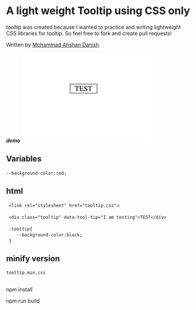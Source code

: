 # A light weight Tooltip using CSS only

tooltip was created because I wanted to practice and writing lightweight CSS libraries for tooltip. So feel free to fork and create pull requests!

Written by [Mohammad Ahshan Danish](https://github.com/mailtodanish).

_**demo**_
![tooltop](demo1.gif)

## Variables

```
--background-color:red;
```

## html

```
 <link rel="stylesheet" href="tooltip.css">

 <div class="tooltip" data-tool-tip="I am testing">TEST</div>

 .tooltip{
    --background-color:black;
 }
 ```

 ## minify version

 ```
 tooltip.min.css
 ```

 ##

 npm install

 npm run build